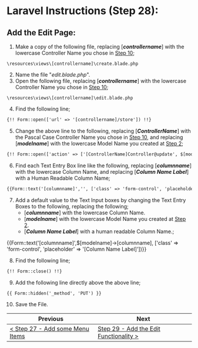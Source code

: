 # Laravel Instructions (Step 28):

## Add the Edit Page:

1. Make a copy of the following file, replacing [**_controllername_**] with the lowercase Controller Name you chose in [Step 10](laravel-10.md);

```
\resources\views\[controllername]\create.blade.php
```

2. Name the file "_edit.blade.php_".
3. Open the following file, replacing [**_controllername_**] with the lowercase Controller Name you chose in [Step 10](laravel-10.md);

```
\resources\views\[controllername]\edit.blade.php
```

4. Find the following line;

```HTML
{!! Form::open(['url' => '[controllername]/store']) !!}
```

5. Change the above line to the following, replacing [**_ControllerName_**] with the Pascal Case Controller Name you chose in [Step 10](laravel-10.md), and replacing [**_modelname_**] with the lowercase Model Name you created at [Step 2](laravel-2.md);

```HTML
{!! Form::open(['action' => ['[ControllerName]Controller@update', $[modelname]->id], 'method' => 'POST']) !!} 
```

6. Find each Text Entry Box line like the following, replacing [**_columnname_**] with the lowercase Column Name, and replacing [**_Column Name Label_**] with a Human Readable Column Name;

```HTML
{{Form::text('[columnname]','', ['class' => 'form-control', 'placeholder' => '[Column Name Label]'])}}
```

7. Add a default value to the Text Input boxes by changing the Text Entry Boxes to the following, replacing the following;
    - [**_columnname_**] with the lowercase Column Name.
    - [**_modelname_**] with the lowercase Model Name you created at [Step 2](laravel-2.md).
    - [**_Column Name Label_**] with a human readable Column Name.;

{{Form::text('[columnname]',$[modelname]->[columnname], ['class' => 'form-control', 'placeholder' => '[Column Name Label]'])}}

8. Find the following line;

```HTML
{!! Form::close() !!}
```

9. Add the following line directly above the above line;

```HTML
{{ Form::hidden('_method', 'PUT') }}
```

10. Save the File.

| Previous | Next |
| -------- | ---- |
| [< Step 27 - Add some Menu Items](laravel-27.md) | [Step 29 - Add the Edit Functionality >](laravel-29.md) |